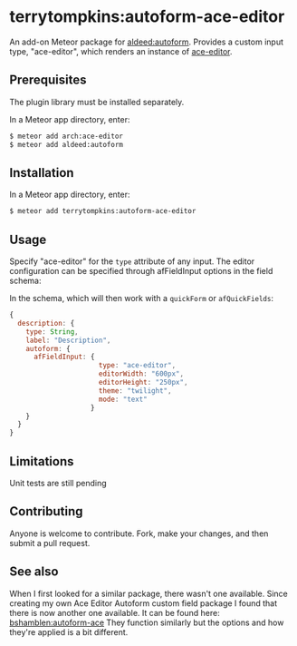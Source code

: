 terrytompkins:autoform-ace-editor
=================================

An add-on Meteor package for [aldeed:autoform](https://github.com/aldeed/meteor-autoform). Provides a custom input type, "ace-editor", which renders an instance of [ace-editor](https://github.com/ajaxorg/ace).

## Prerequisites

The plugin library must be installed separately.

In a Meteor app directory, enter:

```bash
$ meteor add arch:ace-editor
$ meteor add aldeed:autoform
```


## Installation

In a Meteor app directory, enter:

```bash
$ meteor add terrytompkins:autoform-ace-editor
```

## Usage

Specify "ace-editor" for the `type` attribute of any input. The editor configuration can be specified through afFieldInput options in the field schema:

In the schema, which will then work with a `quickForm` or `afQuickFields`:

```js
{
  description: {
    type: String,
    label: "Description",
    autoform: {
      afFieldInput: {
                      type: "ace-editor",
                      editorWidth: "600px",
                      editorHeight: "250px",
                      theme: "twilight",
                      mode: "text"
                    }
    }
  }
}
```


## Limitations

Unit tests are still pending

## Contributing

Anyone is welcome to contribute. Fork, make your changes, and then submit a pull request.

## See also

When I first looked for a similar package, there wasn't one available.  Since creating my own Ace Editor Autoform custom field package I found that there is now another one available.
It can be found here: [bshamblen:autoform-ace](https://github.com/bshamblen/autoform-ace)
They function similarly but the options and how they're applied is a bit different.
